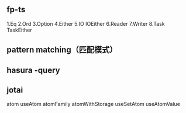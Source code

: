 ## fp-ts
  1.Eq
  2.Ord
  3.Option
  4.Either
  5.IO IOEither
  6.Reader
  7.Writer
  8.Task TaskEither
## pattern matching（匹配模式）
## hasura -query
## jotai
  atom
  useAtom
  atomFamily
  atomWithStorage
  useSetAtom
  useAtomValue
